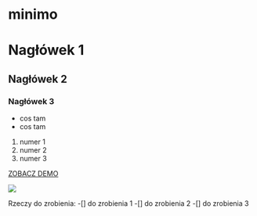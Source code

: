 # minimo

# Nagłówek 1 
## Nagłówek 2
### Nagłówek 3

* cos tam
* cos tam

1. numer 1
2. numer 2
3. numer 3


[ZOBACZ DEMO](https://teencakes.github.io/minimo/)


![](https://images.pexels.com/photos/867481/pexels-photo-867481.jpeg?cs=srgb&dl=background-colors-desk-867481.jpg&fm=jpg)


Rzeczy do zrobienia:
 -[] do zrobienia 1
 -[] do zrobienia 2
 -[] do zrobienia 3
